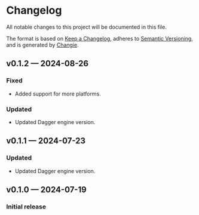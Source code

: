 # Changelog

All notable changes to this project will be documented in this file.

The format is based on [Keep a Changelog](https://keepachangelog.com/en/1.1.0/), adheres to [Semantic Versioning](https://semver.org/spec/v2.0.0.html), and is generated by [Changie](https://github.com/miniscruff/changie).

## v0.1.2 — 2024-08-26

### Fixed

* Added support for more platforms.

### Updated

* Updated Dagger engine version.

## v0.1.1 — 2024-07-23

### Updated

* Updated Dagger engine version.

## v0.1.0 — 2024-07-19

### Initial release
